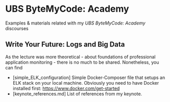 # UBS ByteMyCode: Academy
Examples  &amp; materials related with my _UBS ByteMyCode: Academy_ discourses

## Write Your Future: Logs and Big Data

As the lecture was more theoretical - about foundations of professional application monitoring - there is no much to be shared. Nonetheless, you can find
- [simple_ELK_configuration] Simple Docker-Composer file that setups an ELK stack on your local machine. Obviously you need to have Docker installed first: https://www.docker.com/get-started
- [keynote_references.md] List of references from my keynote.
